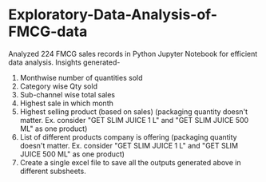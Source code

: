 # Exploratory-Data-Analysis-of-FMCG-data
Analyzed 224 FMCG sales records in Python Jupyter Notebook for efficient data analysis.
Insights generated-
1. Monthwise number of quantities sold
2. Category wise Qty sold
3. Sub-channel wise total sales
4. Highest sale in which month
5. Highest selling product (based on sales) (packaging quantity doesn't matter. Ex. consider "GET SLIM
JUICE 1 L" and "GET SLIM JUICE 500 ML" as one product)
6. List of different products company is offering (packaging quantity doesn't matter. Ex. consider "GET
SLIM JUICE 1 L" and "GET SLIM JUICE 500 ML" as one product)
7. Create a single excel file to save all the outputs generated above in different subsheets.
